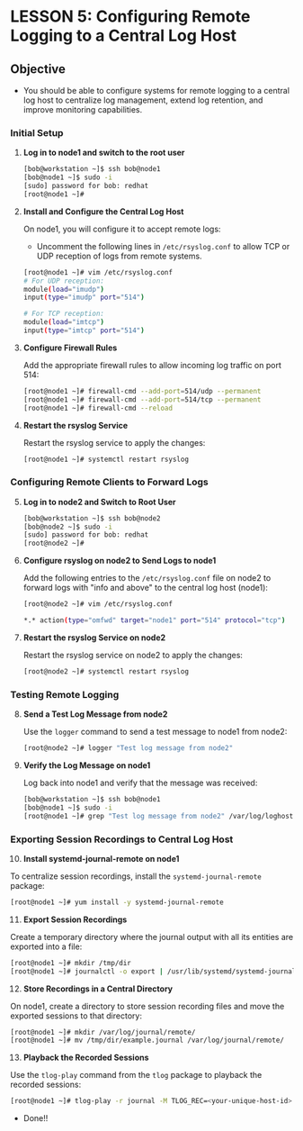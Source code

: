 
# LESSON 5: Configuring Remote Logging to a Central Log Host

## Objective

- You should be able to configure systems for remote logging to a central log host to centralize log management, extend log retention, and improve monitoring capabilities.

### Initial Setup

1. **Log in to node1 and switch to the root user**

   ```bash
   [bob@workstation ~]$ ssh bob@node1
   [bob@node1 ~]$ sudo -i
   [sudo] password for bob: redhat
   [root@node1 ~]#
   ```

2. **Install and Configure the Central Log Host**

   On node1, you will configure it to accept remote logs:

   - Uncomment the following lines in `/etc/rsyslog.conf` to allow TCP or UDP reception of logs from remote systems.

   ```bash
   [root@node1 ~]# vim /etc/rsyslog.conf
   # For UDP reception:
   module(load="imudp")
   input(type="imudp" port="514")

   # For TCP reception:
   module(load="imtcp")
   input(type="imtcp" port="514")
   ```

3. **Configure Firewall Rules**

   Add the appropriate firewall rules to allow incoming log traffic on port 514:

   ```bash
   [root@node1 ~]# firewall-cmd --add-port=514/udp --permanent
   [root@node1 ~]# firewall-cmd --add-port=514/tcp --permanent
   [root@node1 ~]# firewall-cmd --reload
   ```

4. **Restart the rsyslog Service**

   Restart the rsyslog service to apply the changes:

   ```bash
   [root@node1 ~]# systemctl restart rsyslog
   ```

### Configuring Remote Clients to Forward Logs

5. **Log in to node2 and Switch to Root User**

   ```bash
   [bob@workstation ~]$ ssh bob@node2
   [bob@node2 ~]$ sudo -i
   [sudo] password for bob: redhat
   [root@node2 ~]#
   ```

6. **Configure rsyslog on node2 to Send Logs to node1**

   Add the following entries to the `/etc/rsyslog.conf` file on node2 to forward logs with "info and above" to the central log host (node1):

   ```bash
   [root@node2 ~]# vim /etc/rsyslog.conf
   
   *.* action(type="omfwd" target="node1" port="514" protocol="tcp")
   ```

7. **Restart the rsyslog Service on node2**

   Restart the rsyslog service on node2 to apply the changes:

   ```bash
   [root@node2 ~]# systemctl restart rsyslog
   ```

### Testing Remote Logging

8. **Send a Test Log Message from node2**

   Use the `logger` command to send a test message to node1 from node2:

   ```bash
   [root@node2 ~]# logger "Test log message from node2"
   ```

9. **Verify the Log Message on node1**

   Log back into node1 and verify that the message was received:

   ```bash
   [bob@workstation ~]$ ssh bob@node1
   [bob@node1 ~]$ sudo -i
   [root@node1 ~]# grep "Test log message from node2" /var/log/loghost/*
   ```

### Exporting Session Recordings to Central Log Host

10. **Install systemd-journal-remote on node1**

   To centralize session recordings, install the `systemd-journal-remote` package:

   ```bash
   [root@node1 ~]# yum install -y systemd-journal-remote
   ```

11. **Export Session Recordings**

   Create a temporary directory where the journal output with all its entities are exported into a file:

   ```bash
   [root@node1 ~]# mkdir /tmp/dir
   [root@node1 ~]# journalctl -o export | /usr/lib/systemd/systemd-journal-remote -o /tmp/dir/example.journal -
   ```

12. **Store Recordings in a Central Directory**

   On node1, create a directory to store session recording files and move the exported sessions to that directory:

   ```bash
   [root@node1 ~]# mkdir /var/log/journal/remote/
   [root@node1 ~]# mv /tmp/dir/example.journal /var/log/journal/remote/
   ```

13. **Playback the Recorded Sessions**

   Use the `tlog-play` command from the `tlog` package to playback the recorded sessions:

   ```bash
   [root@node1 ~]# tlog-play -r journal -M TLOG_REC=<your-unique-host-id>
   ```

* Done!!

